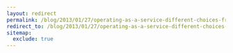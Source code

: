 ```yaml
---
layout: redirect
permalink: /blog/2013/01/27/operating-as-a-service-different-choices-from-saas-to-laas
redirect_to: /blog/2013/01/27/operating-as-a-service-different-choices-from-saas-to-laas/
sitemap:
  exclude: true
---
```

